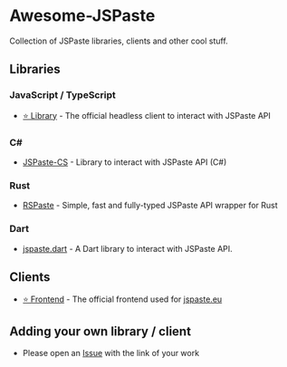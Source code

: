 # Awesome-JSPaste
Collection of JSPaste libraries, clients and other cool stuff. 

## Libraries
### JavaScript / TypeScript
- [⭐ Library](https://github.com/jspaste/library) - The official headless client to interact with JSPaste API

### C#
- [JSPaste-CS](https://github.com/mrgaton/jspaste-cs) - Library to interact with JSPaste API (C#)

### Rust
- [RSPaste](https://github.com/aidakdev/rspaste) - Simple, fast and fully-typed JSPaste API wrapper for Rust

### Dart
- [jspaste.dart](https://github.com/nulkode/jspaste.dart) - A Dart library to interact with JSPaste API.

## Clients
- [⭐ Frontend](https://github.com/jspaste/frontend) - The official frontend used for [jspaste.eu](https://jspaste.eu)

## Adding your own library / client
- Please open an [Issue](https://github.com/JSPaste/Awesome-JSPaste/issues/new) with the link of your work
